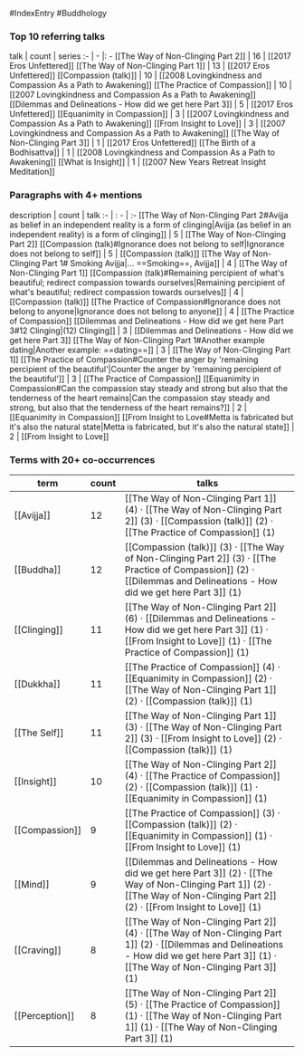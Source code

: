 #IndexEntry #Buddhology

### Top 10 referring talks
talk | count | series
:- | - |: -
[[The Way of Non-Clinging Part 2]] | 16 | [[2017 Eros Unfettered]]
[[The Way of Non-Clinging Part 1]] | 13 | [[2017 Eros Unfettered]]
[[Compassion (talk)]] | 10 | [[2008 Lovingkindness and Compassion As a Path to Awakening]]
[[The Practice of Compassion]] | 10 | [[2007 Lovingkindness and Compassion As a Path to Awakening]]
[[Dilemmas and Delineations - How did we get here Part 3]] | 5 | [[2017 Eros Unfettered]]
[[Equanimity in Compassion]] | 3 | [[2007 Lovingkindness and Compassion As a Path to Awakening]]
[[From Insight to Love]] | 3 | [[2007 Lovingkindness and Compassion As a Path to Awakening]]
[[The Way of Non-Clinging Part 3]] | 1 | [[2017 Eros Unfettered]]
[[The Birth of a Bodhisattva]] | 1 | [[2008 Lovingkindness and Compassion As a Path to Awakening]]
[[What is Insight]] | 1 | [[2007 New Years Retreat Insight Meditation]]

### Paragraphs with 4+ mentions
description | count | talk
:- | : - | :-
[[The Way of Non-Clinging Part 2#Avijja as belief in an independent reality is a form of clinging\|Avijja (as belief in an independent reality) is a form of clinging]] | 5 | [[The Way of Non-Clinging Part 2]]
[[Compassion (talk)#Ignorance does not belong to self\|Ignorance does not belong to self]] | 5 | [[Compassion (talk)]]
[[The Way of Non-Clinging Part 1# Smoking Avijja\|... ==Smoking==, Avijja]] | 4 | [[The Way of Non-Clinging Part 1]]
[[Compassion (talk)#Remaining percipient of what's beautiful; redirect compassion towards ourselves\|Remaining percipient of what's beautiful; redirect compassion towards ourselves]] | 4 | [[Compassion (talk)]]
[[The Practice of Compassion#Ignorance does not belong to anyone\|Ignorance does not belong to anyone]] | 4 | [[The Practice of Compassion]]
[[Dilemmas and Delineations - How did we get here Part 3#12 Clinging\|(12) Clinging]] | 3 | [[Dilemmas and Delineations - How did we get here Part 3]]
[[The Way of Non-Clinging Part 1#Another example dating\|Another example: ==dating==]] | 3 | [[The Way of Non-Clinging Part 1]]
[[The Practice of Compassion#Counter the anger by 'remaining percipient of the beautiful'\|Counter the anger by 'remaining percipient of the beautiful']] | 3 | [[The Practice of Compassion]]
[[Equanimity in Compassion#Can the compassion stay steady and strong but also that the tenderness of the heart remains\|Can the compassion stay steady and strong, but also that the tenderness of the heart remains?]] | 2 | [[Equanimity in Compassion]]
[[From Insight to Love#Metta is fabricated but it's also the natural state\|Metta is fabricated, but it's also the natural state]] | 2 | [[From Insight to Love]]

### Terms with 20+ co-occurrences
term | count | talks
-|-|-
[[Avijja]] | 12 | <span class="counts">[[The Way of Non-Clinging Part 1]] (4) · [[The Way of Non-Clinging Part 2]] (3) · [[Compassion (talk)]] (2) · [[The Practice of Compassion]] (1)</span> 
[[Buddha]] | 12 | <span class="counts">[[Compassion (talk)]] (3) · [[The Way of Non-Clinging Part 2]] (3) · [[The Practice of Compassion]] (2) · [[Dilemmas and Delineations - How did we get here Part 3]] (1)</span> 
[[Clinging]] | 11 | <span class="counts">[[The Way of Non-Clinging Part 2]] (6) · [[Dilemmas and Delineations - How did we get here Part 3]] (1) · [[From Insight to Love]] (1) · [[The Practice of Compassion]] (1)</span> 
[[Dukkha]] | 11 | <span class="counts">[[The Practice of Compassion]] (4) · [[Equanimity in Compassion]] (2) · [[The Way of Non-Clinging Part 1]] (2) · [[Compassion (talk)]] (1)</span> 
[[The Self]] | 11 | <span class="counts">[[The Way of Non-Clinging Part 1]] (3) · [[The Way of Non-Clinging Part 2]] (3) · [[From Insight to Love]] (2) · [[Compassion (talk)]] (1)</span> 
[[Insight]] | 10 | <span class="counts">[[The Way of Non-Clinging Part 2]] (4) · [[The Practice of Compassion]] (2) · [[Compassion (talk)]] (1) · [[Equanimity in Compassion]] (1)</span> 
[[Compassion]] | 9 | <span class="counts">[[The Practice of Compassion]] (3) · [[Compassion (talk)]] (2) · [[Equanimity in Compassion]] (1) · [[From Insight to Love]] (1)</span> 
[[Mind]] | 9 | <span class="counts">[[Dilemmas and Delineations - How did we get here Part 3]] (2) · [[The Way of Non-Clinging Part 1]] (2) · [[The Way of Non-Clinging Part 2]] (2) · [[From Insight to Love]] (1)</span> 
[[Craving]] | 8 | <span class="counts">[[The Way of Non-Clinging Part 2]] (4) · [[The Way of Non-Clinging Part 1]] (2) · [[Dilemmas and Delineations - How did we get here Part 3]] (1) · [[The Way of Non-Clinging Part 3]] (1)</span> 
[[Perception]] | 8 | <span class="counts">[[The Way of Non-Clinging Part 2]] (5) · [[The Practice of Compassion]] (1) · [[The Way of Non-Clinging Part 1]] (1) · [[The Way of Non-Clinging Part 3]] (1)</span> 

